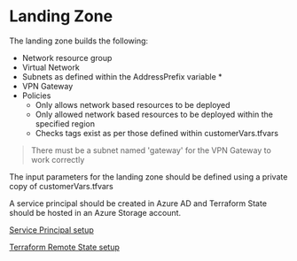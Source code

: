 # Landing Zone
The landing zone builds the following:

* Network resource group
* Virtual Network
* Subnets as defined within the AddressPrefix variable *
* VPN Gateway
* Policies
  * Only allows network based resources to be deployed
  * Only allowed network based resources to be deployed within the specified region
  * Checks tags exist as per those defined within customerVars.tfvars

> There must be a subnet named 'gateway' for the VPN Gateway to work correctly

The input parameters for the landing zone should be defined using a private copy of customerVars.tfvars

A service principal should be created in Azure AD and Terraform State should be hosted in an Azure Storage account.

[Service Principal setup](https://www.terraform.io/docs/providers/azurerm/auth/service_principal_client_secret.html)

[Terraform Remote State setup](https://www.terraform.io/docs/backends/types/azurerm.html)